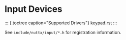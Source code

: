 Input Devices
=============

::: {.toctree caption="Supported Drivers"}
keypad.rst
:::

See `include/nuttx/input/*.h` for registration information.
